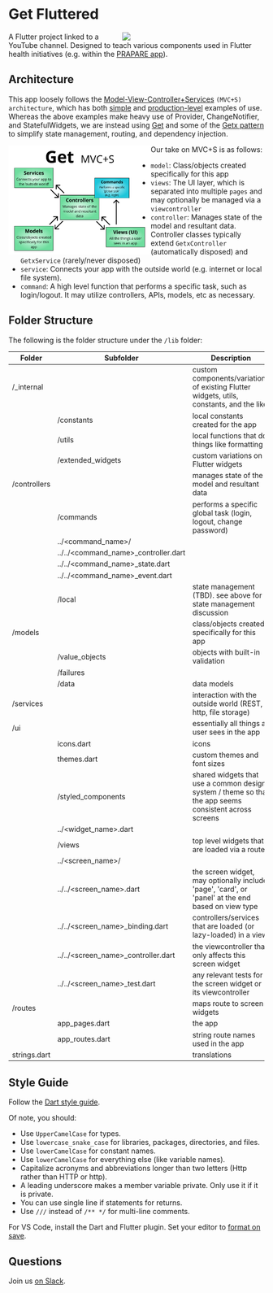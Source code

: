 # Get Fluttered

<img align="right" src="demo.gif" width="280"/>

A Flutter project linked to a YouTube channel. Designed to teach various components used in Flutter health initiatives (e.g. within the [PRAPARE app]).

## Architecture

This app loosely follows the [Model-View-Controller+Services] `(MVC+S) architecture`, which has both [simple] and [production-level] examples of use. Whereas the above examples make heavy use of Provider, ChangeNotifier, and StatefulWidgets, we are instead using [Get] and some of the [Getx pattern] to simplify state management, routing, and dependency injection.

Our take on MVC+S is as follows:
<img align="left" src="getMVCS.png" width="280"/>

- `model`: Class/objects created specifically for this app
- `views`: The UI layer, which is separated into multiple `pages` and may optionally be managed via a `viewcontroller`
- `controller`: Manages state of the model and resultant data. Controller classes typically extend `GetxController` (automatically disposed) and `GetxService` (rarely/never disposed)
- `service`: Connects your app with the outside world (e.g. internet or local file system).
- `command`: A high level function that performs a specific task, such as login/logout. It may utilize controllers, APIs, models, etc as necessary.

## Folder Structure

The following is the folder structure under the `/lib` folder:

| Folder | Subfolder | Description |
| --- | --- | --- | 
| /_internal                           || custom components/variations of existing Flutter widgets, utils, constants, and the like|
|| /constants                         | local constants created for the app| 
||  /utils                             | local functions that do things like formatting | 
||  /extended_widgets                  | custom variations on Flutter widgets| 
| /controllers                         || manages state of the model and resultant data| 
||  /commands                          | performs a specific global task (login, logout, change password)
||    ../<command_name>/
||    ../../<command_name>_controller.dart
||    ../../<command_name>_state.dart
||    ../../<command_name>_event.dart      
||  /local       | state management (TBD). see above for state management discussion| 
|/models                              || class/objects created specifically for this app| 
||  /value_objects                     | objects with built-in validation| 
||  /failures           
||  /data                              | data models| 
|/services                            || interaction with the outside world (REST, http, file storage)
|/ui                                  || essentially all things a user sees in the app| 
||  icons.dart                         | icons| 
||  themes.dart                        | custom themes and font sizes| 
||  /styled_components                 | shared widgets that use a common design system / theme so that the app seems consistent across screens
||    ../<widget_name>.dart
||  /views                             | top level widgets that are loaded via a route| 
||    ../<screen_name>/                   || contains all code specific to this screen that is not shared
||      ../../<screen_name>.dart             | the screen widget, may optionally include 'page', 'card', or 'panel' at the end based on view type
||      ../../<screen_name>_binding.dart     | controllers/services that are loaded (or lazy-loaded) in a view
||      ../../<screen_name>_controller.dart  | the viewcontroller that only affects this screen  widget
||      ../../<screen_name>_test.dart        | any relevant tests for the screen widget or its viewcontroller
|/routes                              || maps route to screen widgets| 
||  app_pages.dart                     | the app|
||  app_routes.dart                    | string route names used in the app| 
|strings.dart                         || translations| 


## Style Guide

Follow the [Dart style guide].

Of note, you should:

- Use `UpperCamelCase` for types.
- Use `lowercase_snake_case` for libraries, packages, directories, and files.
- Use `lowerCamelCase` for constant names.
- Use `lowerCamelCase` for everything else (like variable names).
- Capitalize acronyms and abbreviations longer than two letters (Http rather than HTTP or http).
- A leading underscore makes a member variable private. Only use it if it is private.
- You can use single line if statements for returns.
- Use `///` instead of `/** */` for multi-line comments.

For VS Code, install the Dart and Flutter plugin. Set your editor to [format on save].

## Questions

Join us [on Slack].


[production-level]: https://github.com/gskinnerTeam/flokk
[Dart style guide]: https://dart.dev/guides/language/effective-dart/style
[format on save]: https://flutter.dev/docs/development/tools/formatting#automatically-formatting-code-in-vs-code
[Get]: https://pub.dev/packages/get#the-three-pillars
[Getx pattern]: https://github.com/kauemurakami/getx_pattern
[Model-View-Controller+Services]: https://blog.gskinner.com/archives/2020/09/flutter-state-management-with-mvcs.html
[on Slack]: https://bit.ly/flutterjuun-slack
[PRAPARE app]: https://github.com/firejuun/prapare
[simple]: https://github.com/gskinnerTeam/flutter-mvcs-hello-world